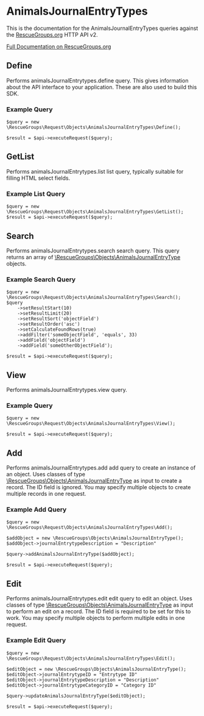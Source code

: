 # AnimalsJournalEntryTypes

This is the documentation for the AnimalsJournalEntryTypes queries against the [RescueGroups.org](https://www.rescuegroups.org/) HTTP API v2.

[Full Documentation on RescueGroups.org](https://userguide.rescuegroups.org/display/APIDG/Object+definitions#Objectdefinitions-animalsJournalEntrytypes)

## Define






Performs animalsJournalEntrytypes.define query. This gives information about the API interface to your application. These are also used to build this SDK.

### Example Query

    $query = new \RescueGroups\Request\Objects\AnimalsJournalEntryTypes\Define();

    $result = $api->executeRequest($query);


## GetList


Performs animalsJournalEntrytypes.list list query, typically suitable for filling HTML select fields.

### Example List Query

    $query = new \RescueGroups\Request\Objects\AnimalsJournalEntryTypes\GetList();
    $result = $api->executeRequest($query);






## Search

Performs animalsJournalEntrytypes.search search query. This query returns an array of [\RescueGroups\Objects\AnimalsJournalEntryType](../../src/Objects/AnimalsJournalEntryType.php) objects.

### Example Search Query

    $query = new \RescueGroups\Request\Objects\AnimalsJournalEntryTypes\Search();
    $query
        ->setResultStart(10)
        ->setResultLimit(20)
        ->setResultSort('objectField')
        ->setResultOrder('asc')
        ->setCalculateFoundRows(true)
        ->addFilter('someObjectField', 'equals', 33)
        ->addField('objectField')
        ->addField('someOtherObjectField');

    $result = $api->executeRequest($query);







## View







Performs animalsJournalEntrytypes.view query.

### Example Query

    $query = new \RescueGroups\Request\Objects\AnimalsJournalEntryTypes\View();

    $result = $api->executeRequest($query);


## Add




Performs animalsJournalEntrytypes.add add query to create an instance of an object. Uses classes of type [\RescueGroups\Objects\AnimalsJournalEntryType](../../src/Objects/AnimalsJournalEntryType.php) as input to create a record. The ID field is ignored. You may specify multiple objects to create multiple records in one request.

### Example Add Query

    $query = new \RescueGroups\Request\Objects\AnimalsJournalEntryTypes\Add();

    $addObject = new \RescueGroups\Objects\AnimalsJournalEntryType();
    $addObject->journalEntrytypeDescription = "Description"

    $query->addAnimalsJournalEntryType($addObject);

    $result = $api->executeRequest($query);




## Edit



Performs animalsJournalEntrytypes.edit edit query to edit an object. Uses classes of type [\RescueGroups\Objects\AnimalsJournalEntryType](../../src/Objects/AnimalsJournalEntryType.php) as input to perform an edit on a record. The ID field is required to be set for this to work. You may specify multiple objects to perform multiple edits in one request.

### Example Edit Query

    $query = new \RescueGroups\Request\Objects\AnimalsJournalEntryTypes\Edit();

    $editObject = new \RescueGroups\Objects\AnimalsJournalEntryType();
    $editObject->journalEntrytypeID = "Entrytype ID"
    $editObject->journalEntrytypeDescription = "Description"
    $editObject->journalEntrytypeCategoryID = "Category ID"

    $query->updateAnimalsJournalEntryType($editObject);

    $result = $api->executeRequest($query);





